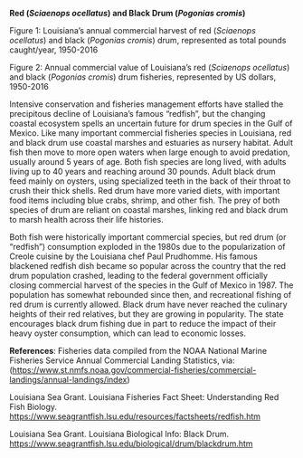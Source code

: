 **Red (*Sciaenops ocellatus*) and Black Drum (*Pogonias cromis*)**
 
Figure 1: Louisiana’s annual commercial harvest of red (*Sciaenops ocellatus*) and black (*Pogonias cromis*) drum, represented as total pounds caught/year, 1950-2016
 
Figure 2: Annual commercial value of Louisiana’s red (*Sciaenops ocellatus*) and black (*Pogonias cromis*) drum fisheries, represented by US dollars, 1950-2016
 
Intensive conservation and fisheries management efforts have stalled the precipitous decline of Louisiana’s famous “redfish”, but the changing coastal ecosystem spells an uncertain future for drum species in the Gulf of Mexico.  Like many important commercial fisheries species in Louisiana, red and black drum use coastal marshes and estuaries as nursery habitat. Adult fish then move to more open waters when large enough to avoid predation, usually around 5 years of age. Both fish species are long lived, with adults living up to 40 years and reaching around 30 pounds. Adult black drum feed mainly on oysters, using specialized teeth in the back of their throat to crush their thick shells. Red drum have more varied diets, with important food items including blue crabs, shrimp, and other fish. The prey of both species of drum are reliant on coastal marshes, linking red and black drum to marsh health across their life histories. 
 
Both fish were historically important commercial species, but red drum (or “redfish”) consumption exploded in the 1980s due to the popularization of Creole cuisine by the Louisiana chef Paul Prudhomme. His famous blackened redfish dish became so popular across the country that the red drum population crashed, leading to the federal government officially closing commercial harvest of the species in the Gulf of Mexico in 1987. The population has somewhat rebounded since then, and recreational fishing of red drum is currently allowed. Black drum have never reached the culinary heights of their red relatives, but they are growing in popularity. The state encourages black drum fishing due in part to reduce the impact of their heavy oyster consumption, which can lead to economic losses. 
 
**References**: Fisheries data compiled from the NOAA National Marine Fisheries Service Annual Commercial Landing Statistics, via: (https://www.st.nmfs.noaa.gov/commercial-fisheries/commercial-landings/annual-landings/index)

Louisiana Sea Grant. Louisiana Fisheries Fact Sheet: Understanding Red Fish Biology. https://www.seagrantfish.lsu.edu/resources/factsheets/redfish.htm

Louisiana Sea Grant. Louisiana Biological Info: Black Drum. 
https://www.seagrantfish.lsu.edu/biological/drum/blackdrum.htm
